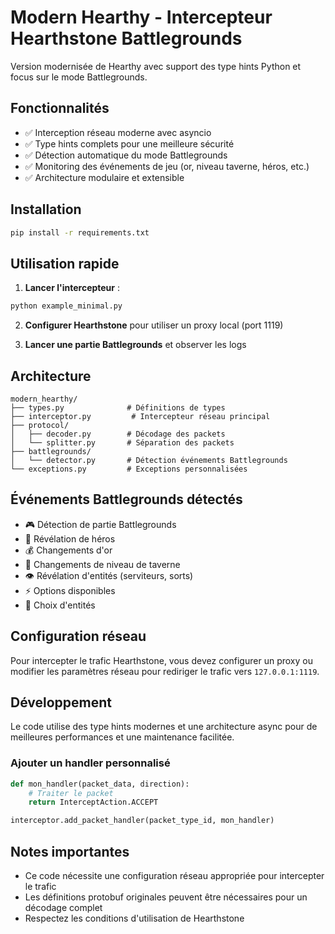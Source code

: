 # Modern Hearthy - Intercepteur Hearthstone Battlegrounds

Version modernisée de Hearthy avec support des type hints Python et focus sur le mode Battlegrounds.

## Fonctionnalités

- ✅ Interception réseau moderne avec asyncio
- ✅ Type hints complets pour une meilleure sécurité
- ✅ Détection automatique du mode Battlegrounds
- ✅ Monitoring des événements de jeu (or, niveau taverne, héros, etc.)
- ✅ Architecture modulaire et extensible

## Installation

```bash
pip install -r requirements.txt
```

## Utilisation rapide

1. **Lancer l'intercepteur** :
```bash
python example_minimal.py
```

2. **Configurer Hearthstone** pour utiliser un proxy local (port 1119)

3. **Lancer une partie Battlegrounds** et observer les logs

## Architecture

```
modern_hearthy/
├── types.py              # Définitions de types
├── interceptor.py         # Intercepteur réseau principal
├── protocol/
│   ├── decoder.py        # Décodage des packets
│   └── splitter.py       # Séparation des packets
├── battlegrounds/
│   └── detector.py       # Détection événements Battlegrounds
└── exceptions.py         # Exceptions personnalisées
```

## Événements Battlegrounds détectés

- 🎮 Détection de partie Battlegrounds
- 🦸 Révélation de héros
- 💰 Changements d'or
- 🏪 Changements de niveau de taverne
- 👁️ Révélation d'entités (serviteurs, sorts)
- ⚡ Options disponibles
- 🎯 Choix d'entités

## Configuration réseau

Pour intercepter le trafic Hearthstone, vous devez configurer un proxy ou modifier les paramètres réseau pour rediriger le trafic vers `127.0.0.1:1119`.

## Développement

Le code utilise des type hints modernes et une architecture async pour de meilleures performances et une maintenance facilitée.

### Ajouter un handler personnalisé

```python
def mon_handler(packet_data, direction):
    # Traiter le packet
    return InterceptAction.ACCEPT

interceptor.add_packet_handler(packet_type_id, mon_handler)
```

## Notes importantes

- Ce code nécessite une configuration réseau appropriée pour intercepter le trafic
- Les définitions protobuf originales peuvent être nécessaires pour un décodage complet
- Respectez les conditions d'utilisation de Hearthstone